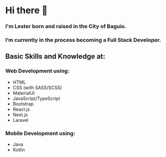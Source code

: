 # Hi there 👋

### I'm Lester born and raised in the City of Baguio.
### I’m currently in the process becoming a Full Stack Developer.

## Basic Skills and Knowledge at:
### Web Development using:
- HTML
- CSS (with SASS/SCSS)
- MaterialUI
- JavaScript/TypeScript
- Bootstrap
- React.js
- Next.js
- Laravel
### Mobile Development using:
- Java
- Kotlin

<!--
**les-pab/les-pab** is a ✨ _special_ ✨ repository because its `README.md` (this file) appears on your GitHub profile.

Here are some ideas to get you started:

- 🔭 I’m currently working on ...
- 🌱 I’m currently learning ...
- 👯 I’m looking to collaborate on ...
- 🤔 I’m looking for help with ...
- 💬 Ask me about ...
- 📫 How to reach me: ...
- 😄 Pronouns: ...
- ⚡ Fun fact: ...
-->
